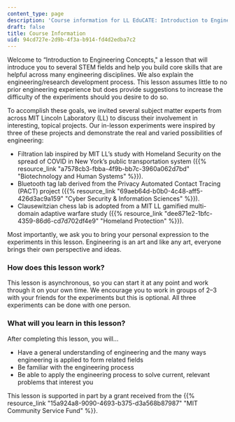 ```yaml
---
content_type: page
description: 'Course information for LL EduCATE: Introduction to Engineering Concepts.'
draft: false
title: Course Information
uid: 94cd727e-2d9b-4f3a-b914-fd4d2edba7c2
---
```

Welcome to “Introduction to Engineering Concepts," a lesson that will introduce you to several STEM fields and help you build core skills that are helpful across many engineering disciplines. We also explain the engineering/research development process. This lesson assumes little to no prior engineering experience but does provide suggestions to increase the difficulty of the experiments should you desire to do so.

To accomplish these goals, we invited several subject matter experts from across MIT Lincoln Laboratory (LL) to discuss their involvement in interesting, topical projects. Our in-lesson experiments were inspired by three of these projects and demonstrate the real and varied possibilities of engineering:

- Filtration lab inspired by MIT LL’s study with Homeland Security on the spread of COVID in New York’s public transportation system ({{% resource_link "a7578cb3-fbba-4f9b-bb7c-3960a062d7bd" "Biotechnology and Human Systems" %}}).
- Bluetooth tag lab derived from the Privacy Automated Contact Tracing (PACT) project ({{% resource_link "69aeb64d-b0b0-4c48-aff5-426d3ac9a159" "Cyber Security & Information Sciences" %}}).
- Clausewitzian chess lab is adopted from a MIT LL gamified multi-domain adaptive warfare study ({{% resource_link "dee871e2-1bfc-4359-86d6-cd7d702df4e9" "Homeland Protection" %}}). 

Most importantly, we ask you to bring your personal expression to the experiments in this lesson. Engineering is an art and like any art, everyone brings their own perspective and ideas.

### **How does this lesson work?**

This lesson is asynchronous, so you can start it at any point and work through it on your own time. We encourage you to work in groups of 2–3 with your friends for the experiments but this is optional. All three experiments can be done with one person.

### **What will you learn in this lesson?**

After completing this lesson, you will…

- Have a general understanding of engineering and the many ways engineering is applied to form related fields
- Be familiar with the engineering process
- Be able to apply the engineering process to solve current, relevant problems that interest you

This lesson is supported in part by a grant received from the {{% resource_link "15a924a8-9090-4693-b375-d3a568b87987" "MIT Community Service Fund" %}}.